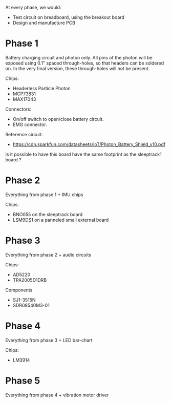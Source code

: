 At every phase, we would:
* Test circuit on breadboard, using the breakout board
* Design and manufacture PCB

Phase 1
=======
Battery charging circuit and photon only. All pins of the photon will be exposed using 0.1" spaced through-holes, so that headers can be soldered on. In the very final version, these through-holes will not be present.

Chips:
* Headerless Particle Photon
* MCP73831
* MAX17043

Connectors:
* On/off switch to open/close battery circuit.
* EMG connector.

Reference circuit:
* https://cdn.sparkfun.com/datasheets/IoT/Photon_Battery_Shield_v10.pdf

Is it possible to have this board have the same footprint as the sleeptrack1 board ?

Phase 2
=======
Everything from phase 1 + IMU chips

Chips:
* BNO055 on the sleeptrack board
* LSM9DS1 on a panneled small external board

Phase 3
=======
Everything from phase 2 + audio circuits

Chips:
* AD5220
* TPA2005D1DRB

Components
* SJ1-3515N
* SDR08540M3-01

Phase 4
=======
Everything from phase 3 + LED bar-chart

Chips:
* LM3914

Phase 5
=======
Everything from phase 4 + vibration motor driver
